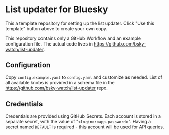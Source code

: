# List updater for Bluesky

This a template repository for setting up the list updater. Click "Use this template" button above to create your own copy.

This repository contains only a GitHub Workflow and an example configuration file. The actual code lives in https://github.com/bsky-watch/list-updater.

## Configuration

Copy `config.example.yaml` to `config.yaml` and customize as needed. List of all
available knobs is provided in a schema file in the https://github.com/bsky-watch/list-updater repo.

## Credentials

Credentials are provided using GitHub Secrets. Each account is stored in a separate secret, with the value of "`<login>:<app-password>`". Having a secret named `DEFAULT` is required - this account will be used for API queries.


